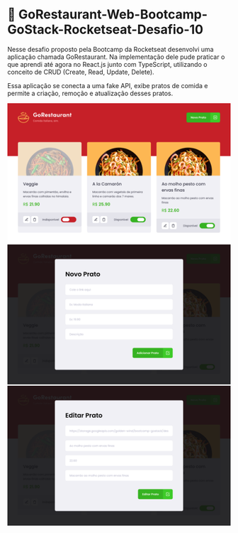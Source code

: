 <h1>🚀 GoRestaurant-Web-Bootcamp-GoStack-Rocketseat-Desafio-10</h1>

<p>
Nesse desafio proposto pela Bootcamp da Rocketseat desenvolvi uma aplicação chamada GoRestaurant.
Na implementação dele pude praticar o que aprendi até agora no React.js junto com TypeScript, utilizando o conceito de CRUD (Create, Read, Update, Delete).
  
Essa aplicação se conecta a uma fake API, exibe pratos de comida e permite a criação, remoção e atualização desses pratos.
</p>

![](tela01.png)
![](tela02.png)
![](tela03.png)
